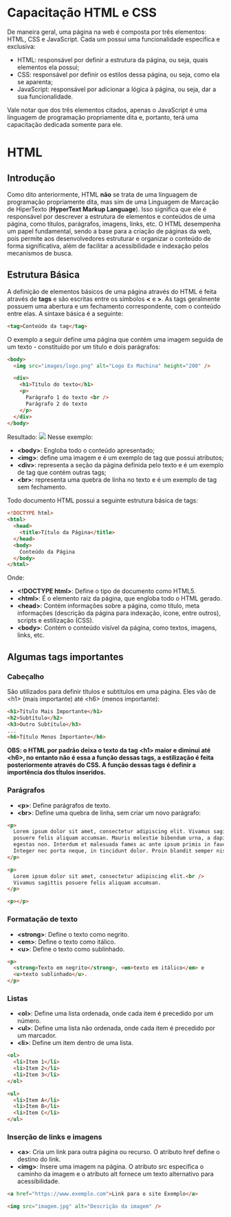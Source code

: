 # Capacitação HTML e CSS

De maneira geral, uma página na web é composta por três elementos: HTML, CSS e JavaScript. Cada um possui uma funcionalidade específica e exclusiva:

- HTML: responsável por definir a estrutura da página, ou seja, quais elementos ela possui;
- CSS: responsável por definir os estilos dessa página, ou seja, como ela se aparenta;
- JavaScript: responsável por adicionar a lógica à página, ou seja, dar a sua funcionalidade.

Vale notar que dos três elementos citados, apenas o JavaScript é uma linguagem de programação propriamente dita e, portanto, terá uma capacitação dedicada somente para ele.

# HTML

## Introdução

Como dito anteriormente, HTML **não** se trata de uma linguagem de programação propriamente dita, mas sim de uma Linguagem de Marcação de HiperTexto (**HyperText Markup Language**). Isso significa que ele é responsável por descrever a estrutura de elementos e conteúdos de uma página, como títulos, parágrafos, imagens, links, etc. O HTML desempenha um papel fundamental, sendo a base para a criação de páginas da web, pois permite aos desenvolvedores estruturar e organizar o conteúdo de forma significativa, além de facilitar a acessibilidade e indexação pelos mecanismos de busca.

## Estrutura Básica

A definição de elementos básicos de uma página através do HTML é feita através de **tags** e são escritas entre os símbolos **<** e **>**. As tags geralmente possuem uma abertura e um fechamento correspondente, com o conteúdo entre elas. A sintaxe básica é a seguinte:

```html
<tag>Conteúdo da tag</tag>
```

O exemplo a seguir define uma página que contém uma imagem seguida de um texto - constituído por um título e dois parágrafos:

```html
<body>
  <img src="images/logo.png" alt="Logo Ex Machina" height="200" />

  <div>
    <h1>Título do texto</h1>
    <p>
      Parágrafo 1 do texto <br />
      Parágrafo 2 do texto
    </p>
  </div>
</body>
```

Resultado:
<img src=”./images/exemplo1.png”>
Nesse exemplo:

- **\<body\>**: Engloba todo o conteúdo apresentado;
- **\<img\>**: define uma imagem e é um exemplo de tag que possui atributos;
- **\<div\>**: representa a seção da página definida pelo texto e é um exemplo de tag que contém outras tags;
- **\<br\>**: representa uma quebra de linha no texto e é um exemplo de tag sem fechamento.

Todo documento HTML possui a seguinte estrutura básica de tags:

```html
<!DOCTYPE html>
<html>
  <head>
    <title>Título da Página</title>
  </head>
  <body>
    Conteúdo da Página
  </body>
</html>
```

Onde:

- **\<!DOCTYPE html\>**: Define o tipo de documento como HTML5.
- **\<html\>**: É o elemento raiz da página, que engloba todo o HTML gerado.
- **\<head\>**: Contém informações sobre a página, como título, meta informações (descrição da página para indexação, ícone, entre outros), scripts e estilização (CSS).
- **\<body\>**: Contém o conteúdo visível da página, como textos, imagens, links, etc.

## Algumas tags importantes

### Cabeçalho

São utilizados para definir títulos e subtitulos em uma página. Eles vão de \<h1\> (mais importante) até \<h6\> (menos importante):

```html
<h1>Título Mais Importante</h1>
<h2>Subtítulo</h2>
<h3>Outro Subtítulo</h3>
...
<h6>Título Menos Importante</h6>
```

**OBS: o HTML por padrão deixa o texto da tag \<h1\> maior e diminui até \<h6\>, no entanto não é essa a função dessas tags, a estilização é feita posteriormente através do CSS. A função dessas tags é definir a importência dos tÍtulos inseridos.**

### Parágrafos

- **\<p\>**: Define parágrafos de texto.
- **\<br\>**: Define uma quebra de linha, sem criar um novo parágrafo:

```html
<p>
  Lorem ipsum dolor sit amet, consectetur adipiscing elit. Vivamus sagittis
  posuere felis aliquam accumsan. Mauris molestie bibendum urna, a dapibus justo
  egestas non. Interdum et malesuada fames ac ante ipsum primis in faucibus.
  Integer nec porta neque, in tincidunt dolor. Proin blandit semper nisl.
</p>

<p>
  Lorem ipsum dolor sit amet, consectetur adipiscing elit.<br />
  Vivamus sagittis posuere felis aliquam accumsan.
</p>

<p></p>
```

### Formatação de texto

- **\<strong\>**: Define o texto como negrito.
- **\<em\>**: Define o texto como itálico.
- **\<u\>**: Define o texto como sublinhado.

```html
<p>
  <strong>Texto em negrito</strong>, <em>texto em itálico</em> e
  <u>texto sublinhado</u>.
</p>
```

### Listas

- **\<ol\>**: Define uma lista ordenada, onde cada item é precedido por um número.
- **\<ul\>**: Define uma lista não ordenada, onde cada item é precedido por um marcador.
- **\<li\>**: Define um item dentro de uma lista.

```html
<ol>
  <li>Item 1</li>
  <li>Item 2</li>
  <li>Item 3</li>
</ol>

<ul>
  <li>Item A</li>
  <li>Item B</li>
  <li>Item C</li>
</ul>
```

### Inserção de links e imagens

- **\<a\>**: Cria um link para outra página ou recurso. O atributo href define o destino do link.
- **\<img\>**: Insere uma imagem na página. O atributo src especifica o caminho da imagem e o atributo alt fornece um texto alternativo para acessibilidade.

```html
<a href="https://www.exemplo.com">Link para o site Exemplo</a>

<img src="imagem.jpg" alt="Descrição da imagem" />
```
